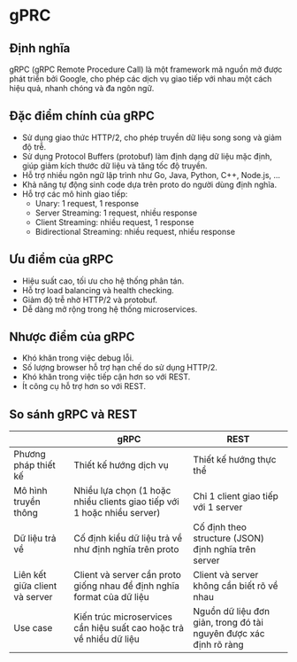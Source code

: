 # gPRC
## Định nghĩa
gRPC (gRPC Remote Procedure Call) là một framework mã nguồn mở được phát triển bởi Google, cho phép các dịch vụ giao tiếp với nhau một cách hiệu quả, nhanh chóng và đa ngôn ngữ.

## Đặc điểm chính của gRPC
* Sử dụng giao thức HTTP/2, cho phép truyền dữ liệu song song và giảm độ trễ.
* Sử dụng Protocol Buffers (protobuf) làm định dạng dữ liệu mặc định, giúp giảm kích thước dữ liệu và tăng tốc độ truyền.
* Hỗ trợ nhiều ngôn ngữ lập trình như Go, Java, Python, C++, Node.js, ...
* Khả năng tự động sinh code dựa trên proto do người dùng định nghĩa.
* Hỗ trợ các mô hình giao tiếp:
	+ Unary: 1 request, 1 response
	+ Server Streaming: 1 request, nhiều response
	+ Client Streaming: nhiều request, 1 response
	+ Bidirectional Streaming: nhiều request, nhiều response

## Ưu điểm của gRPC
* Hiệu suất cao, tối ưu cho hệ thống phân tán.
* Hỗ trợ load balancing và health checking.
* Giảm độ trễ nhờ HTTP/2 và protobuf.
* Dễ dàng mở rộng trong hệ thống microservices.

## Nhược điểm của gRPC
* Khó khăn trong việc debug lỗi.
* Số lượng browser hỗ trợ hạn chế do sử dụng HTTP/2.
* Khó khăn trong việc tiếp cận hơn so với REST.
* Ít công cụ hỗ trợ hơn so với REST.

## So sánh gRPC và REST
| | gRPC | REST |
| -------- | ------- | ------ |
| Phương pháp thiết kế | Thiết kế hướng dịch vụ | Thiết kế hướng thực thể |
| Mô hình truyền thông | Nhiều lựa chọn (1 hoặc nhiều clients giao tiếp với 1 hoặc nhiều server) | Chỉ 1 client giao tiếp với 1 server |
| Dữ liệu trả về | Cố định kiểu dữ liệu trả về như định nghĩa trên proto | Cố định theo structure (JSON) định nghĩa trên server |
| Liên kết giữa client và server | Client và server cần proto giống nhau để định nghĩa format của dữ liệu | Client và server không cần biết rõ về nhau |
| Use case | Kiến trúc microservices cần hiệu suất cao hoặc trả về nhiều dữ liệu | Nguồn dữ liệu đơn giản, trong đó tài nguyên được xác định rõ ràng |